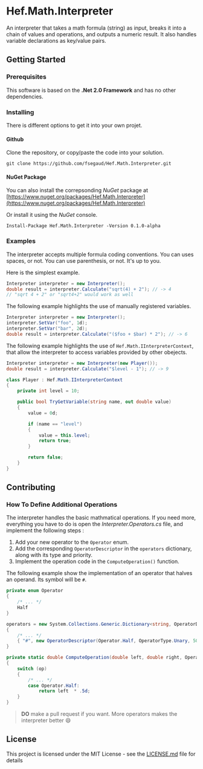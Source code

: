 # Hef.Math.Interpreter

An interpreter that takes a math formula (string) as input, breaks it into a chain of values and operations, and outputs a numeric result.
It also handles variable declarations as key/value pairs.

## Getting Started

### Prerequisites

This software is based on the **.Net 2.0 Framework** and has no other dependencies.

### Installing

There is different options to get it into your own projet.

#### Github

Clone the repository, or copy/paste the code into your solution.

```
git clone https://github.com/fsegaud/Hef.Math.Interpreter.git
```

#### NuGet Package

You can also install the correpsonding _NuGet_ package at [https://www.nuget.org/packages/Hef.Math.Interpreter](https://www.nuget.org/packages/Hef.Math.Interpreter)

Or install it using the _NuGet_ console.

```
Install-Package Hef.Math.Interpreter -Version 0.1.0-alpha 
```

### Examples

The interpreter accepts multiple formula coding conventions. You can uses spaces, or not. You can use parenthesis, or not. It's up to you.

Here is the simplest example.

```csharp
Interpreter interpreter = new Interpreter();
double result = interpreter.Calculate("sqrt(4) + 2"); // -> 4
// "sqrt 4 + 2" or "sqrt4+2" would work as well
```

The following example highlights the use of manually registered variables.

```csharp
Interpreter interpreter = new Interpreter();
interpreter.SetVar("foo", 1d);
interpreter.SetVar("bar", 2d);
double result = interpreter.Calculate("($foo + $bar) * 2"); // -> 6
```

The following example highlights the use of `Hef.Math.IInterpreterContext`, that allow the interpreter to access variables provided by other obejects.

```csharp
Interpreter interpreter = new Interpreter(new Player());
double result = interpreter.Calculate("$level - 1"); // -> 9

class Player : Hef.Math.IInterpreterContext
{
    private int level = 10;

    public bool TryGetVariable(string name, out double value)
    {
        value = 0d;

        if (name == "level")
        {
            value = this.level;
            return true;
        }

        return false;
    }
}
```

## Contributing

### How To Define Additional Operations

The interpreter handles the basic mathmatical operations. If you need more, everything you have to do is open the _Interpreter.Operators.cs_ file, and implement the following steps :

1. Add your new operator to the `Operator` enum.
2. Add the corresponding `OperatorDescriptor` in the `operators` dictionary, along with its type and priority.
3. Implement the operation code in the `ComputeOperation()` function.
 
The following example show the implementation of an operator that halves an operand. Its symbol will be `#`.

```csharp
private enum Operator
{
    /* ... */
    Half
}

operators = new System.Collections.Generic.Dictionary<string, OperatorDescriptor>
{
    /* ... */
    { "#", new OperatorDescriptor(Operator.Half, OperatorType.Unary, 50) }
}

private static double ComputeOperation(double left, double right, Operator op)
{
    switch (op)
    {
        /* ... */
        case Operator.Half:
            return left  * .5d;
    }
}
```

> **DO** make a pull request if you want. More operators makes the interpreter better :smile:

## License

This project is licensed under the MIT License - see the [LICENSE.md](https://github.com/fsegaud/Hef.Math.Interpreter/blob/master/LICENSE.md) file for details
